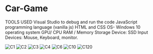 # Car-Game
TOOLS USED
Visual Studio to debug and run the code
JavaScript programming language (vanilla js)
HTML and CSS
OS- Windows 10 operating system
GPU/ CPU
RAM / Memory
Storage Device: SSD
Input Devices: Mouse, Keyboard, monitor.




![C1](https://user-images.githubusercontent.com/91911272/229429632-8bf576d0-d648-4ed5-9f7f-d9ee9f20978b.PNG)
![C2](https://user-images.githubusercontent.com/91911272/229429637-f43345b3-00d4-4cb3-89d1-40a2a1cf3d8d.PNG)
![C3](https://user-images.githubusercontent.com/91911272/229429640-c63b8c9c-fd3a-4f25-a20c-2bffe375693c.PNG)
![C4](https://user-images.githubusercontent.com/91911272/229429647-41fff772-4d40-4807-98a1-4db5d8927bf3.PNG)
![C6](https://user-images.githubusercontent.com/91911272/229429657-d7b07d3c-63f5-48a4-9c41-8f385bdb7e1e.PNG)
![C10](https://user-images.githubusercontent.com/91911272/229429661-d8dd8dc7-17ea-4de8-926f-19b4b90c8504.PNG)
![C120](https://user-images.githubusercontent.com/91911272/229429662-60b7bf24-6a08-4637-9b67-bb1fb734d57c.PNG)
